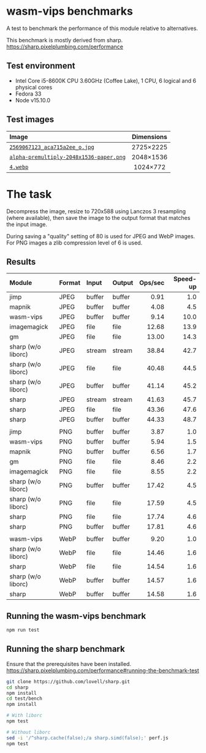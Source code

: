 # wasm-vips benchmarks

A test to benchmark the performance of this module relative to alternatives.

This benchmark is mostly derived from sharp.  
https://sharp.pixelplumbing.com/performance

## Test environment

* Intel Core i5-8600K CPU 3.60GHz (Coffee Lake), 1 CPU, 6 logical and 6 physical cores
* Fedora 33
* Node v15.10.0

## Test images

| Image                                                                                   | Dimensions |
| :-------------------------------------------------------------------------------------- | :--------: |
| [`2569067123_aca715a2ee_o.jpg`](images/2569067123_aca715a2ee_o.jpg)                     | 2725×2225  |
| [`alpha-premultiply-2048x1536-paper.png`](images/alpha-premultiply-2048x1536-paper.png) | 2048×1536  |
| [`4.webp`](images/4.webp)                                                               |  1024×772  |

# The task

Decompress the image, resize to 720x588 using Lanczos 3 resampling
(where available), then save the image to the output format that
matches the input image.

During saving a "quality" setting of 80 is used for JPEG and WebP
images. For PNG images a zlib compression level of 6 is used.

## Results

| Module             | Format | Input  | Output | Ops/sec | Speed-up |
| :----------------- | :----- | :----- | :----- | ------: | -------: |
| jimp               | JPEG   | buffer | buffer |    0.91 |      1.0 |
| mapnik             | JPEG   | buffer | buffer |    4.08 |      4.5 |
| wasm-vips          | JPEG   | buffer | buffer |    9.14 |     10.0 |
| imagemagick        | JPEG   | file   | file   |   12.68 |     13.9 |
| gm                 | JPEG   | file   | file   |   13.00 |     14.3 |
| sharp (w/o liborc) | JPEG   | stream | stream |   38.84 |     42.7 |
| sharp (w/o liborc) | JPEG   | file   | file   |   40.48 |     44.5 |
| sharp (w/o liborc) | JPEG   | buffer | buffer |   41.14 |     45.2 |
| sharp              | JPEG   | stream | stream |   41.63 |     45.7 |
| sharp              | JPEG   | file   | file   |   43.36 |     47.6 |
| sharp              | JPEG   | buffer | buffer |   44.33 |     48.7 |
|                    |        |        |        |         |          |
| jimp               | PNG    | buffer | buffer |    3.87 |      1.0 |
| wasm-vips          | PNG    | buffer | buffer |    5.94 |      1.5 |
| mapnik             | PNG    | buffer | buffer |    6.56 |      1.7 |
| gm                 | PNG    | file   | file   |    8.46 |      2.2 |
| imagemagick        | PNG    | file   | file   |    8.55 |      2.2 |
| sharp (w/o liborc) | PNG    | buffer | buffer |   17.42 |      4.5 |
| sharp (w/o liborc) | PNG    | file   | file   |   17.59 |      4.5 |
| sharp              | PNG    | file   | file   |   17.74 |      4.6 |
| sharp              | PNG    | buffer | buffer |   17.81 |      4.6 |
|                    |        |        |        |         |          |
| wasm-vips          | WebP   | buffer | buffer |    9.20 |      1.0 |
| sharp (w/o liborc) | WebP   | file   | file   |   14.46 |      1.6 |
| sharp              | WebP   | file   | file   |   14.54 |      1.6 |
| sharp (w/o liborc) | WebP   | buffer | buffer |   14.57 |      1.6 |
| sharp              | WebP   | buffer | buffer |   14.58 |      1.6 |

## Running the wasm-vips benchmark

```bash
npm run test
```

## Running the sharp benchmark

Ensure that the prerequisites have been installed.  
https://sharp.pixelplumbing.com/performance#running-the-benchmark-test

```bash
git clone https://github.com/lovell/sharp.git
cd sharp
npm install
cd test/bench
npm install

# With liborc
npm test

# Without liborc
sed -i '/^sharp.cache(false);/a sharp.simd(false);' perf.js
npm test
```
